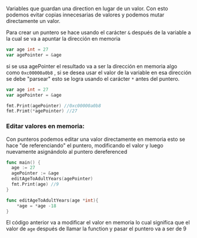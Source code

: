 Variables que guardan una direction en lugar de un valor. Con esto podemos evitar copias innecesarias de valores y podemos mutar directamente un valor.

Para crear un puntero se hace usando el carácter `&` después de la variable a la cual se va a apuntar la dirección en memoria

```go
var age int = 27
var agePointer = &age
```

si se usa agePointer el resultado va a ser la dirección en memoria algo como `0xc00000a0b8` , si se desea usar el valor de la variable en esa dirección se debe "parsear" esto se logra usando el carácter `*` antes del puntero.

```go
var age int = 27
var agePointer = &age

fmt.Print(agePointer) //0xc00000a0b8
fmt.Primt(*agePointer) //27
```

### Editar valores en memoria:

Con punteros podemos editar una valor directamente en memoria esto se hace "de referenciando" el puntero, modificando el valor y luego nuevamente asignándolo al puntero dereferenced

```go
func main() {
  age := 27
  agePointer := &age
  editAgeToAdultYears(agePointer)
  fmt.Print(age) //9
}

func editAgeToAdultYears(age *int){
	*age = *age -18
}
```

El código anterior va a modificar el valor en memoria lo cual significa que el valor de `age` después de llamar la function y pasar el puntero va a ser de 9